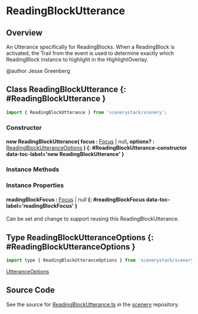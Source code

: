 # ReadingBlockUtterance

## Overview

An Utterance specifically for ReadingBlocks. When a ReadingBlock is activated, the Trail from
the event is used to determine exactly which ReadingBlock instance to highlight in the
HighlightOverlay.

@author Jesse Greenberg

## Class ReadingBlockUtterance {: #ReadingBlockUtterance }


```js
import { ReadingBlockUtterance } from 'scenerystack/scenery';
```
### Constructor

#### new ReadingBlockUtterance( focus : <span style="font-weight: 400;">[Focus](../scenery/Focus.md) | <span style="color: hsla(calc(var(--md-hue) + 180deg),80%,40%,1);">null</span></span>, options? : <span style="font-weight: 400;">[ReadingBlockUtteranceOptions](../scenery/ReadingBlockUtterance.md#ReadingBlockUtteranceOptions)</span> ) {: #ReadingBlockUtterance-constructor data-toc-label='new ReadingBlockUtterance' }

### Instance Methods



### Instance Properties

#### readingBlockFocus : <span style="font-weight: 400;">[Focus](../scenery/Focus.md) | <span style="color: hsla(calc(var(--md-hue) + 180deg),80%,40%,1);">null</span></span> {: #readingBlockFocus data-toc-label='readingBlockFocus' }

Can be set and change to support reusing this ReadingBlockUtterance.



## Type ReadingBlockUtteranceOptions {: #ReadingBlockUtteranceOptions }


```js
import type { ReadingBlockUtteranceOptions } from 'scenerystack/scenery';
```


[UtteranceOptions](../utterance-queue/Utterance.md#UtteranceOptions)



## Source Code

See the source for [ReadingBlockUtterance.ts](https://github.com/phetsims/scenery/blob/main/js/accessibility/voicing/ReadingBlockUtterance.ts) in the [scenery](https://github.com/phetsims/scenery) repository.
